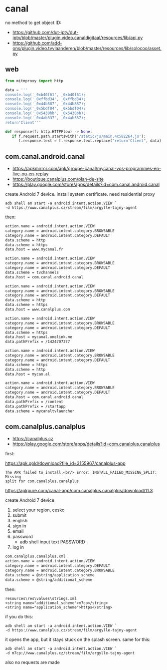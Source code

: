 # canal

no method to get object ID:

- https://github.com/dut-iptv/dut-iptv/blob/master/plugin.video.canaldigitaal/resources/lib/api.py
- https://github.com/add-ons/plugin.video.tvvlaanderen/blob/master/resources/lib/solocoo/asset.py

## web

~~~py
from mitmproxy import http

data = '''
console.log('_0xb40f61', _0xb40f61);
console.log('_0xffbd34', _0xffbd34);
console.log('_0x44b887', _0x44b887);
console.log('_0x5bdf04', _0x5bdf04);
console.log('_0x5430bb', _0x5430bb);
console.log('_0x4ab337', _0x4ab337);
return'Client'''

def response(f: http.HTTPFlow) -> None:
   if f.request.path.startswith('/static/js/main.4c582264.js'):
      f.response.text = f.response.text.replace("return'Client", data)
~~~

## com.canal.android.canal

- https://apkmirror.com/apk/groupe-canal/mycanal-vos-programmes-en-live-ou-en-replay
- https://boutique.canalplus.com/plan-de-site
- https://play.google.com/store/apps/details?id=com.canal.android.canal

create Android 7 device. install system certificate. need residential proxy

~~~
adb shell am start -a android.intent.action.VIEW `
-d https://www.canalplus.cz/stream/film/argylle-tajny-agent
~~~

then:

~~~xml
action.name = android.intent.action.VIEW
category.name = android.intent.category.BROWSABLE
category.name = android.intent.category.DEFAULT
data.scheme = http
data.scheme = https
data.host = www.mycanal.fr

action.name = android.intent.action.VIEW
category.name = android.intent.category.BROWSABLE
category.name = android.intent.category.DEFAULT
data.scheme = tvchannels
data.host = com.canal.android.canal

action.name = android.intent.action.VIEW
category.name = android.intent.category.BROWSABLE
category.name = android.intent.category.DEFAULT
data.scheme = http
data.scheme = https
data.host = www.canalplus.com

action.name = android.intent.action.VIEW
category.name = android.intent.category.BROWSABLE
category.name = android.intent.category.DEFAULT
data.scheme = https
data.host = mycanal.onelink.me
data.pathPrefix = /1424707377

action.name = android.intent.action.VIEW
category.name = android.intent.category.BROWSABLE
category.name = android.intent.category.DEFAULT
data.scheme = https
data.scheme = http
data.host = mycan.al

action.name = android.intent.action.VIEW
category.name = android.intent.category.BROWSABLE
category.name = android.intent.category.DEFAULT
data.host = com.canal.android.canal
data.pathPrefix = /content
data.pathPrefix = /startapp
data.scheme = mycanaltvlauncher
~~~

## com.canalplus.canalplus

- https://canalplus.cz
- https://play.google.com/store/apps/details?id=com.canalplus.canalplus

first:

<https://apk.gold/download?file_id=3155967/canalplus-app>

~~~
The APK failed to install.<br/> Error: INSTALL_FAILED_MISSING_SPLIT: Missing
split for com.canalplus.canalplus
~~~

https://apkpure.com/canal-app/com.canalplus.canalplus/download/11.3

create Android 7 device

1. select your region, cesko
2. submit
3. english
4. sign in
5. email
6. password
   - adb shell input text PASSWORD
7. log in

~~~xml
com.canalplus.canalplus.xml
action.name = android.intent.action.VIEW
category.name = android.intent.category.DEFAULT
category.name = android.intent.category.BROWSABLE
data.scheme = @string/application_scheme
data.scheme = @string/additional_scheme
~~~

then:

~~~
resources\res\values\strings.xml
<string name="additional_scheme">m7cp</string>
<string name="application_scheme">https</string>
~~~

if you do this:

~~~
adb shell am start -a android.intent.action.VIEW `
-d https://www.canalplus.cz/stream/film/argylle-tajny-agent
~~~

it opens the app, but it stays stuck on the splash screen. same for this:

~~~
adb shell am start -a android.intent.action.VIEW `
-d m7cp://www.canalplus.cz/stream/film/argylle-tajny-agent
~~~

also no requests are made
